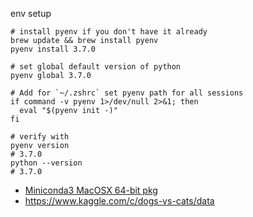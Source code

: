 env setup
```
# install pyenv if you don't have it already
brew update && brew install pyenv
pyenv install 3.7.0

# set global default version of python
pyenv global 3.7.0

# Add for `~/.zshrc` set pyenv path for all sessions
if command -v pyenv 1>/dev/null 2>&1; then
  eval "$(pyenv init -)"
fi

# verify with 
pyenv version
# 3.7.0
python --version
# 3.7.0
```

 - [Miniconda3 MacOSX 64-bit pkg](https://docs.conda.io/en/latest/miniconda.html)
 - https://www.kaggle.com/c/dogs-vs-cats/data


